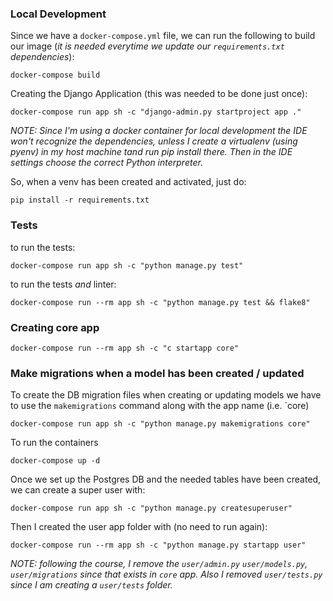 ### Local Development

Since we have a `docker-compose.yml` file, we can run the following to build our image (*it is needed everytime we update our `requirements.txt` dependencies*):

    docker-compose build

Creating the Django Application (this was needed to be done just once):

    docker-compose run app sh -c "django-admin.py startproject app ."

*NOTE:* _Since I'm using a docker container for local development the IDE won't recognize the dependencies, unless I create a virtualenv (using pyenv) in my host machine tand run pip install there.
Then in the IDE settings choose the correct Python interpreter._

So, when a venv has been created and activated, just do:

    pip install -r requirements.txt

### Tests

to run the tests:

    docker-compose run app sh -c "python manage.py test"

to run the tests _and_ linter:

    docker-compose run --rm app sh -c "python manage.py test && flake8"


### Creating core app

    docker-compose run --rm app sh -c "c startapp core"


### Make migrations when a model has been created / updated

To create the DB migration files when creating or updating models we have to use the `makemigrations` command along with the app name (i.e. `core)

    docker-compose run app sh -c "python manage.py makemigrations core"

To run the containers

    docker-compose up -d

Once we set up the Postgres DB and the needed tables have been created, we can create a super user with:

    docker-compose run app sh -c "python manage.py createsuperuser"

Then I created the user app folder with (no need to run again):

    docker-compose run --rm app sh -c "python manage.py startapp user"

*NOTE:* _following the course, I remove the `user/admin.py` `user/models.py`, `user/migrations` since that exists in `core` app. Also I removed `user/tests.py` since I am creating a `user/tests` folder._

